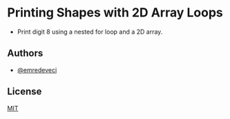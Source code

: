 # Printing Shapes with 2D Array Loops

- Print digit 8 using a nested for loop and a 2D array.
## Authors

- [@emredeveci](https://github.com/emredeveci)


## License

[MIT](https://choosealicense.com/licenses/mit/)

